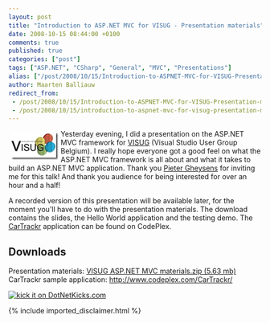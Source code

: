 ```yaml
---
layout: post
title: "Introduction to ASP.NET MVC for VISUG - Presentation materials"
date: 2008-10-15 08:44:00 +0100
comments: true
published: true
categories: ["post"]
tags: ["ASP.NET", "CSharp", "General", "MVC", "Presentations"]
alias: ["/post/2008/10/15/Introduction-to-ASPNET-MVC-for-VISUG-Presentation-materials.aspx", "/post/2008/10/15/introduction-to-aspnet-mvc-for-visug-presentation-materials.aspx"]
author: Maarten Balliauw
redirect_from:
 - /post/2008/10/15/Introduction-to-ASPNET-MVC-for-VISUG-Presentation-materials.aspx
 - /post/2008/10/15/introduction-to-aspnet-mvc-for-visug-presentation-materials.aspx
---
```

<p>
<a href="http://www.visug.be/" target="_blank"><img style="margin: 5px; border-width: 0px" src="/images/WindowsLiveWriter/Intr.NETMVCforVISUGPresentationmaterials_7A89/visug_3.jpg" border="0" alt="VISUG" width="94" height="55" align="left" /></a> Yesterday evening, I did a presentation on the ASP.NET MVC framework for <a href="http://www.visug.be/" target="_blank">VISUG</a> (Visual Studio User Group Belgium). I really hope everyone got a good feel on what the ASP.NET MVC framework is all about and what it takes to build an ASP.NET MVC application. Thank you <a href="http://kinnie.blogspot.com/" target="_blank">Pieter Gheysens</a> for inviting me for this talk! And thank you audience for being interested for over an hour and a half! 
</p>
<p>
A recorded version of this presentation will be available later, for the moment you&#39;ll have to do with the presentation materials. The download contains the slides, the Hello World application and the testing demo. The <a href="http://www.codeplex.com/CarTrackr/" target="_blank">CarTrackr</a> application can be found on CodePlex. 
</p>
<h2>Downloads</h2>
<p>
Presentation materials: <a rel="enclosure" href="/files/VISUG+ASP.NET+MVC+materials.zip">VISUG ASP.NET MVC materials.zip (5.63 mb)</a><br />
CarTrackr sample application: <a href="http://www.codeplex.com/CarTrackr/" title="http://www.codeplex.com/CarTrackr/">http://www.codeplex.com/CarTrackr/</a> 
</p>
<p>
<a href="http://www.dotnetkicks.com/kick/?url=/post/2008/10/15/Introduction-to-ASPNET-MVC-for-VISUG-Presentation-materials.aspx&amp;title=Introduction to ASP.NET MVC for VISUG - Presentation materials"><img src="http://www.dotnetkicks.com/Services/Images/KickItImageGenerator.ashx?url=/post/2008/10/15/Introduction-to-ASPNET-MVC-for-VISUG-Presentation-materials.aspx" border="0" alt="kick it on DotNetKicks.com" width="82" height="18" /> </a>
</p>


{% include imported_disclaimer.html %}

